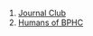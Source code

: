 <!-- TITLE: Club Pages -->
<!-- SUBTITLE: Here are the links to all the club Pages of BPHC -->

1. [Journal Club](https://www.facebook.com/JournalClubBPHC/)
2. [Humans of BPHC](https://www.facebook.com/hobphc/)